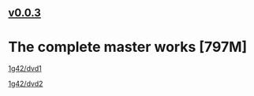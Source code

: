 ## [v0.0.3](https://github.com/littleflute/Tenacious-D/edit/master/README.md)

# The complete master works [797M]

[1g42/dvd1](1g42/dvd1)

[1g42/dvd2](1g42/dvd2)
